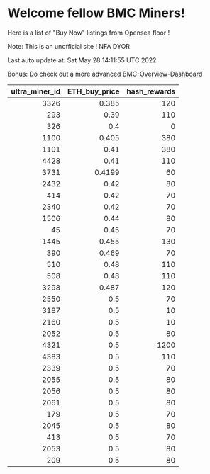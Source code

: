 # Welcome fellow BMC Miners!
Here is a list of "Buy Now" listings from Opensea floor !

Note: This is an unofficial site ! NFA DYOR

Last auto update at: Sat May 28 14:11:55 UTC 2022

Bonus: Do check out a more advanced [BMC-Overview-Dashboard](https://dune.com/defifunk/BMC-Overview-Dashboard)


|   ultra_miner_id |   ETH_buy_price |   hash_rewards |
|-----------------:|----------------:|---------------:|
|             3326 |          0.385  |            120 |
|              293 |          0.39   |            110 |
|              326 |          0.4    |              0 |
|             1100 |          0.405  |            380 |
|             1101 |          0.41   |            380 |
|             4428 |          0.41   |            110 |
|             3731 |          0.4199 |             60 |
|             2432 |          0.42   |             80 |
|              414 |          0.42   |             70 |
|             2340 |          0.42   |             70 |
|             1506 |          0.44   |             80 |
|               45 |          0.45   |             70 |
|             1445 |          0.455  |            130 |
|              390 |          0.469  |             70 |
|              510 |          0.48   |            110 |
|              508 |          0.48   |            110 |
|             3298 |          0.487  |            120 |
|             2550 |          0.5    |             70 |
|             3187 |          0.5    |             10 |
|             2160 |          0.5    |             10 |
|             2052 |          0.5    |             80 |
|             4321 |          0.5    |           1200 |
|             4383 |          0.5    |            110 |
|             2339 |          0.5    |             70 |
|             2055 |          0.5    |             80 |
|             2056 |          0.5    |             80 |
|             2061 |          0.5    |             80 |
|              179 |          0.5    |             70 |
|             2045 |          0.5    |             80 |
|              413 |          0.5    |             70 |
|             2053 |          0.5    |             80 |
|              209 |          0.5    |             80 |